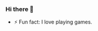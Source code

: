 ### Hi there 👋

<!--
**rishabhpurohit/rishabhpurohit** is a ✨ _special_ ✨ repository because its `README.md` (this file) appears on your GitHub profile.

Here are some ideas to get you started:
-->
<!-- - 🌱 I’m currently learning Graph Algorithms and Deep Learning.
- 🤔 I’m looking for help with AWS & Docker.
- 💬 Ask me about node.js and data structures and algorithms.
- 🔭 I’m currently working on GIS projects.
- 😄 Pronouns: He/His -->
- ⚡ Fun fact: I love playing games.

<!-- - 📫 How to reach me:  -->
<!-- - 👯 I’m looking to collaborate on Web Development Projects -->

